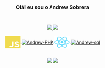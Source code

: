 ### <div align="center">Olá! eu sou o Andrew Sobrera</div> 
##
</br>
<div align="center">
  <a href="https://github.com/Andrew-sobrera">
  <img height="250em" src="https://github-readme-stats.vercel.app/api?username=Andrew-sobrera&user=Andrew-sobrera&show_icons=true&theme=dracula&include_all_commits=true&count_private=true"/>
  <img height="250em" src="https://github-readme-stats.vercel.app/api/top-langs/?username=Andrew-sobrera&layout=compact&langs_count=7&theme=dracula"/>
</div>
<div style="display: inline_block" align="center"><br>
  <img align="center" alt="Andrew-Js" height="40" width="50" src="https://raw.githubusercontent.com/devicons/devicon/master/icons/javascript/javascript-plain.svg">
  <img align="center" alt="Andrew-PHP" height="40" width="50" src="https://cdn.jsdelivr.net/gh/devicons/devicon/icons/php/php-original.svg">
  <img align="center" alt="Andrew-React" height="40" width="50" src="https://raw.githubusercontent.com/devicons/devicon/master/icons/react/react-original.svg">
  <img align="center" alt="Andrew-sql" height="40" width="50" src="https://cdn.jsdelivr.net/gh/devicons/devicon/icons/microsoftsqlserver/microsoftsqlserver-plain.svg">
 
  
 
</div>
  
  ##
 
<div align="center"> 
  <a href="https://www.instagram.com/andrew_sobrera/" target="_blank"><img src="https://img.shields.io/badge/-Instagram-%23E4405F?style=for-the-badge&logo=instagram&logoColor=white" target="_blank"></a>
  <a href="https://www.linkedin.com/in/andrew-sobrera-827abb205/" target="_blank"><img src="https://img.shields.io/badge/-LinkedIn-%230077B5?style=for-the-badge&logo=linkedin&logoColor=white" target="_blank"></a> 
 
  
 
</div>

